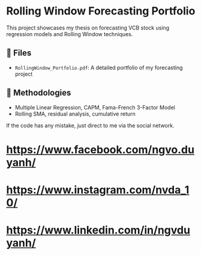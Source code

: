 # Rolling Window Forecasting Portfolio

This project showcases my thesis on forecasting VCB stock using regression models and Rolling Window techniques.
## 📘 Files
- `RollingWindow_Portfolio.pdf`: A detailed portfolio of my forecasting project

## 📌 Methodologies
- Multiple Linear Regression, CAPM, Fama-French 3-Factor Model
- Rolling SMA, residual analysis, cumulative return

If the code has any mistake, just direct to me via the social network. 
# https://www.facebook.com/ngvo.duyanh/
# https://www.instagram.com/nvda_10/
# https://www.linkedin.com/in/ngvduyanh/


